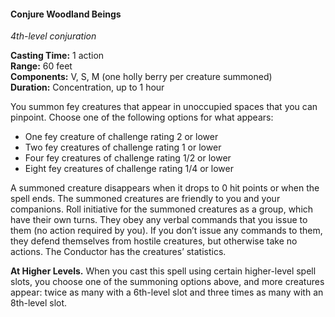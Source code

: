 #### Conjure Woodland Beings
<!-- markdownlint-disable link-image-reference-definitions -->
[_metadata_:spell_name]:- "Conjure Woodland Beings"
[_metadata_:spell_level]:- "4"
[_metadata_:spell_school]:- "conjuration"
[_metadata_:ritual]:- "false"
[_metadata_:casting_time_amount]:- "1"
[_metadata_:casting_time_unit]:- "action"
[_metadata_:range]:- "60 feet"
[_metadata_:target]:- "an unoccupied space you can pinpoint"
[_metadata_:components_verbal]:- "true"
[_metadata_:components_somatic]:- "true"
[_metadata_:components_material]:- "true"
[_metadata_:components_material_description]:- "one holly berry per creature summoned"
[_metadata_:duration]:- "1 hour"
[_metadata_:concentration]:- "true"
[_metadata_:compared_to_wotc_srd_5.1]:- "mechanics_same_wording_different"
[_metadata_:compared_to_a5e_srd]:- "mechanics_different_wording_different"
<!-- markdownlint-disable-next-line no-emphasis-as-heading -->
_4th-level conjuration_

**Casting Time:** 1 action \
**Range:** 60 feet \
**Components:** V, S, M (one holly berry per creature summoned) \
**Duration:** Concentration, up to 1 hour

You summon fey creatures that appear in unoccupied spaces that you can pinpoint.
Choose one of the following options for what appears:

- One fey creature of challenge rating 2 or lower
- Two fey creatures of challenge rating 1 or lower
- Four fey creatures of challenge rating 1/2 or lower
- Eight fey creatures of challenge rating 1/4 or lower

A summoned creature disappears when it drops to 0 hit points or when the spell ends.
The summoned creatures are friendly to you and your companions.
Roll initiative for the summoned creatures as a group, which have their own turns.
They obey any verbal commands that you issue to them (no action required by you).
If you don’t issue any commands to them, they defend themselves from hostile creatures, but otherwise take no actions.
The Conductor has the creatures’ statistics.

**At Higher Levels.**
When you cast this spell using certain higher-level spell slots, you choose one of the summoning options above, and more creatures appear: twice as many with a 6th-level slot and three times as many with an 8th-level slot.
